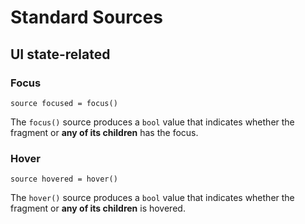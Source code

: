 # Standard Sources

## UI state-related

### Focus

`source focused = focus()`

The `focus()` source produces a `bool` value that indicates whether the fragment or
**any of its children** has the focus.

### Hover

`source hovered = hover()`

The `hover()` source produces a `bool` value that indicates whether the fragment or
**any of its children** is hovered.
